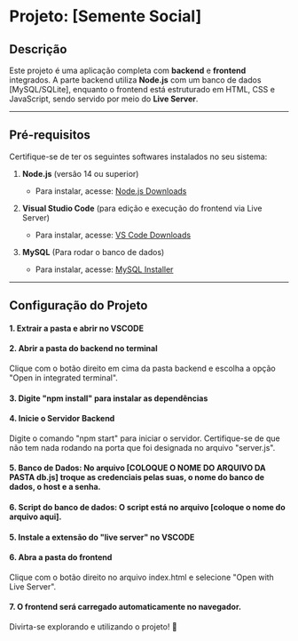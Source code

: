# Projeto: [Semente Social]

## Descrição

Este projeto é uma aplicação completa com **backend** e **frontend** integrados. A parte backend utiliza **Node.js** com um banco de dados [MySQL/SQLite], enquanto o frontend está estruturado em HTML, CSS e JavaScript, sendo servido por meio do **Live Server**.

---

## Pré-requisitos

Certifique-se de ter os seguintes softwares instalados no seu sistema:

1. **Node.js** (versão 14 ou superior)  
   - Para instalar, acesse: [Node.js Downloads](https://nodejs.org/)

2. **Visual Studio Code** (para edição e execução do frontend via Live Server)  
   - Para instalar, acesse: [VS Code Downloads](https://code.visualstudio.com/)

3. **MySQL** (Para rodar o banco de dados)  
   - Para instalar, acesse: [MySQL Installer](https://dev.mysql.com/downloads/installer/)

---

## Configuração do Projeto

#### 1. Extrair a pasta e abrir no VSCODE
#### 2. Abrir a pasta do backend no terminal
Clique com o botão direito em cima da pasta backend e escolha a opção "Open in integrated terminal".
#### 3. Digite "npm install" para instalar as dependências
#### 4.  Inicie o Servidor Backend
Digite o comando "npm start" para iniciar o servidor. Certifique-se de que não tem nada rodando na porta que foi designada no arquivo "server.js".
#### 5. Banco de Dados: No arquivo [COLOQUE O NOME DO ARQUIVO DA PASTA db.js] troque as credenciais pelas suas, o nome do banco de dados, o host e a senha.
#### 6. Script do banco de dados: O script está no arquivo [coloque o nome do arquivo aqui].
#### 5. Instale a extensão do "live server" no VSCODE
#### 6. Abra a pasta do frontend
Clique com o botão direito no arquivo index.html e selecione "Open with Live Server".
#### 7. O frontend será carregado automaticamente no navegador.

Divirta-se explorando e utilizando o projeto! 🎉
